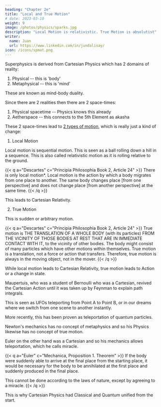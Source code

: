 ```yaml
---
heading: "Chapter 2e"
title: "Local and True Motion"
# date: 2023-03-10
weight: 9
image: /photos/physics/sparks.jpg
description: "Local Motion is relativistic. True Motion is absolutist"
writer:
  name: Juan
  url: https://www.linkedin.com/in/jundalisay/
icon: /icons/spmat.png
---
```




Superphysics is derived from Cartesian Physics which has 2 domains of reality: 

1. Physical -- this is 'body'
2. Metaphysical -- this is 'mind'

These are known as mind-body duality. 

Since there are 2 realities then there are 2 space-times:

1. Physical spacetime -- Physics knows this already
2. Aetherspace -- this connects to the 5th Element as akasha


These 2 space-times lead to [2 types of motion](/research/descartes/philosophy/part-2/article-24/), which is really just a kind of change:

1. Local Motion

Local motion is sequential motion. This is seen as a ball rolling down a hill in a sequence. This is also called relativistic motion as it is rolling relative to the ground.

{{< q a="Descartes" c="Principia Philosophia Book 2, Article 24" >}}
There is only local motion*. Local motion is the action by which a body migrates from one place to another. The same body changes place [from one perspective] and does not change place [from another perspective] at the same time.
{{< /q >}}

This leads to Cartesian Relativity. 


2. True Motion

This is sudden or arbitrary motion. 

{{< q a="Descartes" c="Principia Philosophia Book 2, Article 24" >}}
True motion is THE TRANSLATION OF A WHOLE BODY (with its particles) FROM THE VICINITY OF THOSE BODIES AT REST THAT ARE IN IMMEDIATE CONTACT WITH IT, to the vicinity of other bodies. The body might consist of many particles which have other motions within themselves. True motion is a translation, not a force or action that transfers. Therefore, true motion is always in the moving object, not in the mover.
{{< /q >}}

While local motion leads to Cartesian Relativity, true motion leads to Action or a change in state. 

Maupertuis, who was a student of Bernoulli who was a Cartesian, revived the Cartesian Action until it was taken up by Feynman to explain path integrals. 

This is seen as UFOs teleporting from Point A to Point B, or in our dreams where we switch from one scene to another instantly. 

More recently, this has been proven as teleportation of quantum particles. 

<!-- In both local and true motion, there is change in state, which was called Action by  -->

Newton's mechanics has no concept of metaphysics and so his Physics likewise has no concept of true motion. 

Euler on the other hand was a Cartesian and so his mechanics allows teleportation, which he calls miracle. 


{{< q a="Euler" c="Mechanica, Proposition 1. Theorem" >}}
If the body were suddenly able to arrive at the final place from the starting place, it would be necessary for the body to be annihilated at the first place and suddenly produced in the final place.

This cannot be done according to the laws of nature, except by agreeing to a miracle.
{{< /q >}}


This is why Cartesian Physics had Classical and Quantum unified from the start. 